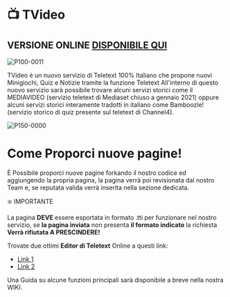 # 📺 TVideo

## VERSIONE ONLINE [DISPONIBILE QUI](https://ceppo.xyz/teletext)

![P100-0011](https://user-images.githubusercontent.com/83037613/164944254-56e25f3f-d371-4621-a935-20b22ad22b04.png)

TVideo è un nuovo servizio di Teletext 100% Italiano che propone nuovi Minigiochi, Quiz e Notizie tramite la funzione Teletext
All'interno di questo nuovo servizio sarà possibile trovare alcuni servizi storici come il MEDIAVIDEO (servizio teletext di Mediaset
chiuso a gennaio 2021) oppure alcuni servizi storici interamente tradotti in italiano come Bamboozle! (servizio storico di quiz 
presente sul teletext di Channel4).

![P150-0000](https://user-images.githubusercontent.com/83037613/164944556-937efb72-1ccb-475a-804c-23bc1e670dd4.png)

# Come Proporci nuove pagine!

È Possibile proporci nuove pagine forkando il nostro codice ed aggiungendo la propria pagina, la pagina verrà poi revisionata dal nostro
Team e, se reputata valida verrà inserita nella sezione dedicata.

❇️ IMPORTANTE

La pagina **DEVE** essere esportata in formato .tti per funzionare nel nostro servizio, se **la pagina inviata** non presenta **il formato indicato**
la richiesta **Verrà rifiutata A PRESCINDERE!** 

Trovate due ottimi **Editor di Teletext** Online a questi link:

- [Link 1](https://zxnet.co.uk/teletext/editor/)
- [Link 2](https://edit.tf/)

Una Guida su alcune funzioni principali sarà disponibile a breve nella nostra WIKI.
